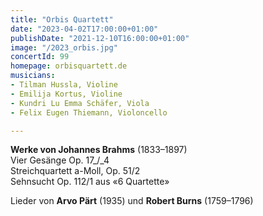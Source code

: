 ```yaml
---
title: "Orbis Quartett"
date: "2023-04-02T17:00:00+01:00"
publishDate: "2021-12-10T16:00:00+01:00"
image: "/2023_orbis.jpg"
concertId: 99
homepage: orbisquartett.de
musicians:
- Tilman Hussla, Violine
- Emilija Kortus, Violine
- Kundri Lu Emma Schäfer, Viola
- Felix Eugen Thiemann, Violoncello

---
```


__Werke von Johannes Brahms__ (1833–1897)  
Vier Gesänge Op. 17_/_4  
Streichquartett a-Moll, Op. 51/2  
Sehnsucht Op. 112/1 aus «6 Quartette»  

Lieder von __Arvo Pärt__ (1935) und __Robert Burns__ (1759–1796) 
